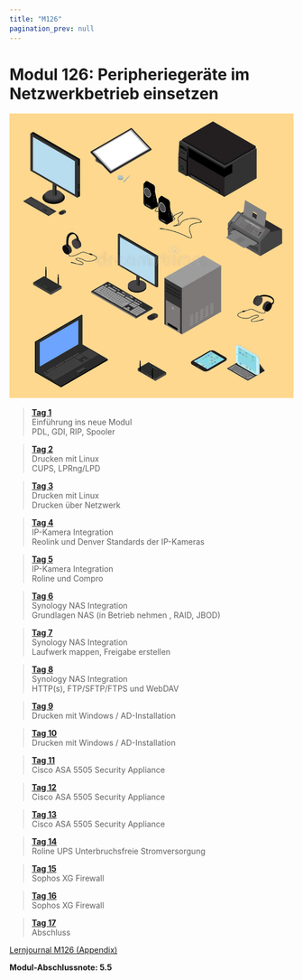 ```yaml
---
title: "M126"
pagination_prev: null
---
```


# Modul 126: Peripheriegeräte im Netzwerkbetrieb einsetzen

![logo_module](/data/m126/peripherie_logo.jpg)

> [**Tag 1**](./tag-0001.md)  
> Einführung ins neue Modul  
> PDL, GDI, RIP, Spooler

> [**Tag 2**](./tag-0002.md)  
> Drucken mit Linux  
> CUPS, LPRng/LPD

> [**Tag 3**](./tag-0003.md)  
> Drucken mit Linux  
> Drucken über Netzwerk

> [**Tag 4**](./tag-0004.md)  
> IP-Kamera Integration  
> Reolink und Denver
> Standards der IP-Kameras

> [**Tag 5**](./tag-0005.md)  
> IP-Kamera Integration  
> Roline und Compro

> [**Tag 6**](./tag-0006.md)  
> Synology NAS Integration  
> Grundlagen NAS (in Betrieb nehmen , RAID, JBOD)

> [**Tag 7**](./tag-0007.md)  
> Synology NAS Integration  
> Laufwerk mappen, Freigabe erstellen

> [**Tag 8**](./tag-0008.md)  
> Synology NAS Integration  
> HTTP(s), FTP/SFTP/FTPS und WebDAV

> [**Tag 9**](./tag-0009.md)  
> Drucken mit Windows / AD-Installation

> [**Tag 10**](./tag-0010.md)  
> Drucken mit Windows / AD-Installation

> [**Tag 11**](./tag-0011.md)  
> Cisco ASA 5505 Security Appliance

> [**Tag 12**](./tag-0012.md)  
> Cisco ASA 5505 Security Appliance

> [**Tag 13**](./tag-0013.md)  
> Cisco ASA 5505 Security Appliance

> [**Tag 14**](./tag-0014.md)  
> Roline UPS Unterbruchsfreie Stromversorgung

> [**Tag 15**](./tag-0015.md)  
> Sophos XG Firewall

> [**Tag 16**](./tag-0016.md)  
> Sophos XG Firewall

> [**Tag 17**](./tag-0017.md)  
> Abschluss

[Lernjournal M126 (Appendix)](/appendix/M126/lernjournal)

**Modul-Abschlussnote: 5.5**